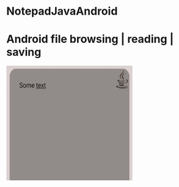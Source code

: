 # NotepadJavaAndroid

# Android file browsing | reading | saving

<img src="images/Notepad.png" width="330" height="300">
